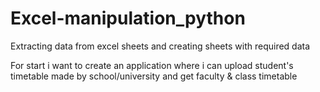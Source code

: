 # Excel-manipulation_python
Extracting data from excel sheets and creating sheets with required data

For start i want to create an application where i can upload student's timetable made by school/university and get faculty & class timetable 
